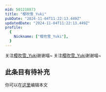 ```yaml
---
mid: 501218873
title: "樱吹雪_Yuki"
pubDate: "2024-11-04T11:22:13.449Z"
updatedDate: "2024-11-04T11:22:13.449Z"
profile:
  {
    Nickname: ["樱吹雪_Yuki"],
  }
---
```


关注[樱吹雪_Yuki](https://space.bilibili.com/501218873)谢谢喵~ 关注[樱吹雪_Yuki](https://space.bilibili.com/501218873)谢谢喵~

## 此条目有待补充
你可以在[这里](https://github.com/Yuhanawa/VTuber.ICU-Content/edit/master/v/樱吹雪_Yuki/index.md)编辑本文

